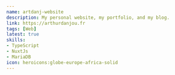 ```yaml
---
name: artdanj-website
description: My personal website, my portfolio, and my blog.
link: https://arthurdanjou.fr
tags: [Web]
latest: true
skills:
- TypeScript
- NuxtJs
- MariaDB
icon: heroicons:globe-europe-africa-solid
---
```

